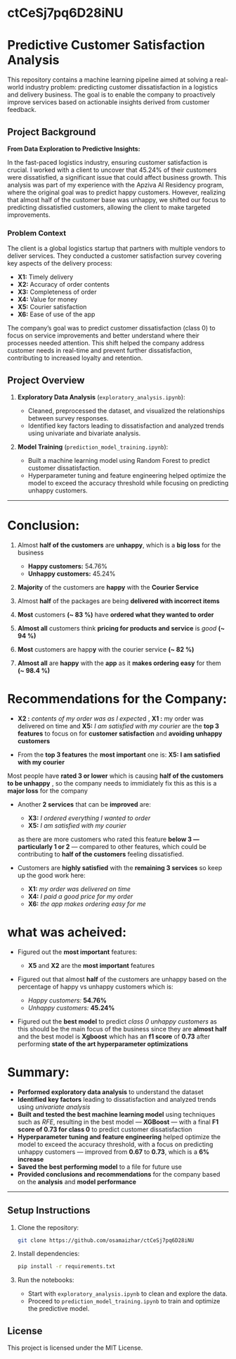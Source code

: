 ﻿# ctCeSj7pq6D28iNU

# Predictive Customer Satisfaction Analysis

This repository contains a machine learning pipeline aimed at solving a real-world industry problem: predicting customer dissatisfaction in a logistics and delivery business. The goal is to enable the company to proactively improve services based on actionable insights derived from customer feedback.

## Project Background

**From Data Exploration to Predictive Insights:**

In the fast-paced logistics industry, ensuring customer satisfaction is crucial. I worked with a client to uncover that 45.24% of their customers were dissatisfied, a significant issue that could affect business growth. This analysis was part of my experience with the Apziva AI Residency program, where the original goal was to predict happy customers. However, realizing that almost half of the customer base was unhappy, we shifted our focus to predicting dissatisfied customers, allowing the client to make targeted improvements.

### Problem Context

The client is a global logistics startup that partners with multiple vendors to deliver services. They conducted a customer satisfaction survey covering key aspects of the delivery process:

- **X1:** Timely delivery
- **X2:** Accuracy of order contents
- **X3:** Completeness of order
- **X4:** Value for money
- **X5:** Courier satisfaction
- **X6:** Ease of use of the app

The company’s goal was to predict customer dissatisfaction (class 0) to focus on service improvements and better understand where their processes needed attention. This shift helped the company address customer needs in real-time and prevent further dissatisfaction, contributing to increased loyalty and retention.

## Project Overview

1. **Exploratory Data Analysis** (`exploratory_analysis.ipynb`):
   - Cleaned, preprocessed the dataset, and visualized the relationships between survey responses.
   - Identified key factors leading to dissatisfaction and analyzed trends using univariate and bivariate analysis.

2. **Model Training** (`prediction_model_training.ipynb`):
   - Built a machine learning model using Random Forest to predict customer dissatisfaction.
   - Hyperparameter tuning and feature engineering helped optimize the model to exceed the accuracy threshold while focusing on predicting unhappy customers.

---
# **Conclusion**:
1. Almost **half of the customers** are **unhappy**, which is a **big loss** for the business

    - **Happy customers:** 54.76%
    - **Unhappy customers:** 45.24% 

2. **Majority** of the customers are **happy** with the **Courier Service**
3. Almost **half** of the packages are being **delivered with incorrect items**
4. **Most** customers **(~ 83 %)** have **ordered what they wanted to order**
5. **Almost all** customers think **pricing for products and service** is *good* **(~ 94 %)**
6. **Most** customers are happ**y** with the courier service **(~ 82 %)**
7. **Almost all** are **happy** with the **app** as it **makes ordering easy** for them **(~ 98.4 %)**

# **Recommendations for the Company:**

- **X2 :** *contents of my order was as I expecte*d , **X1 :** my order was delivered on time and **X5:** *I am satisfied with my courier* are the **top 3 features** to focus on for **customer satisfaction** and **avoiding unhappy customers**

- From the **top 3 features** the **most important** one is: **X5: I am satisfied with my courier**

Most people have **rated 3 or lower** which is causing **half of the customers to be unhappy** , so the company needs to immidiately fix this as this is a **major loss** for the company

- Another **2 services** that can be **improved** are:
    
    - **X3:** *I ordered everything I wanted to order* 
    - **X5:** *I am satisfied with my courier*
    
    as there are more customers who rated this feature **below 3 — particularly 1 or 2** — compared to other features, which could be contributing to **half of the customers** feeling dissatisfied.

- Customers are **highly satisfied** with the **remaining 3 services** so keep up the good work here:

    - **X1:** *my order was delivered on time*
    - **X4:** *I paid a good price for my order*
    - **X6:** *the app makes ordering easy for me*


# **what was acheived:**

- Figured out the **most important** features:

    - **X5** and **X2** are the **most important** features

- Figured out that almost **half** of the customers are unhappy based on the percentage of happy vs unhappy customers which is:

    - *Happy customers:* **54.76%**
    - *Unhappy customers:* **45.24%**

- Figured out the **best model** to predict *class 0 unhappy customers* as this should be the main focus of the business since they are **almost half** and the best model is **Xgboost** which has an **f1 score** of **0.73** after performing **state of the art hyperparameter optimizations**


# **Summary:**

- **Performed exploratory data analysis** to understand the dataset  
- **Identified key factors** leading to dissatisfaction and analyzed trends using *univariate analysis*  
- **Built and tested the best machine learning model** using techniques such as *RFE*, resulting in the best model — **XGBoost** — with a final **F1 score of 0.73 for class 0** to predict customer dissatisfaction  
- **Hyperparameter tuning and feature engineering** helped optimize the model to exceed the accuracy threshold, with a focus on predicting unhappy customers — improved from **0.67** to **0.73**, which is a **6% increase**  
- **Saved the best performing model** to a file for future use  
- **Provided conclusions and recommendations** for the company based on the **analysis** and **model performance**

---

## Setup Instructions

1. Clone the repository:
   ```bash
   git clone https://github.com/osamaizhar/ctCeSj7pq6D28iNU
   ```

2. Install dependencies:
   ```bash
   pip install -r requirements.txt
   ```

3. Run the notebooks:
   - Start with `exploratory_analysis.ipynb` to clean and explore the data.
   - Proceed to `prediction_model_training.ipynb` to train and optimize the predictive model.

## License
This project is licensed under the MIT License.
